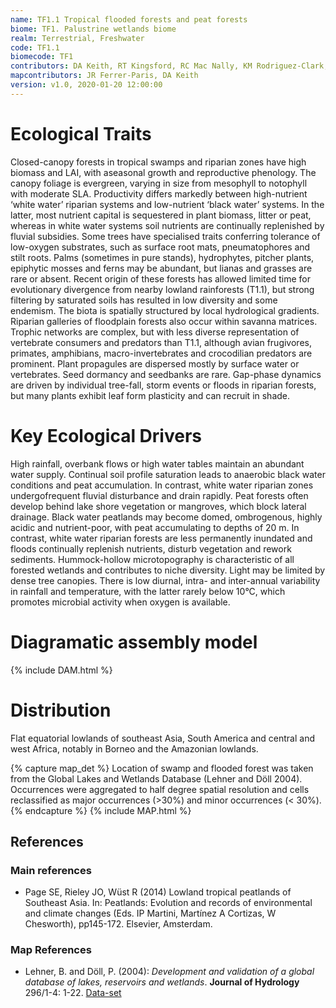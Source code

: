 ```yaml
---
name: TF1.1 Tropical flooded forests and peat forests
biome: TF1. Palustrine wetlands biome
realm: Terrestrial, Freshwater
code: TF1.1
biomecode: TF1
contributors: DA Keith, RT Kingsford, RC Mac Nally, KM Rodriguez-Clark, A Etter
mapcontributors: JR Ferrer-Paris, DA Keith
version: v1.0, 2020-01-20 12:00:00
---
```

# Ecological Traits
 
Closed-canopy forests in tropical swamps and riparian zones have high biomass and LAI, with aseasonal growth and reproductive phenology. The canopy foliage is evergreen, varying in size from mesophyll to notophyll with moderate SLA. Productivity differs markedly between high-nutrient ‘white water’ riparian systems and low-nutrient ‘black water’ systems. In the latter, most nutrient capital is sequestered in plant biomass, litter or peat, whereas in white water systems soil nutrients are continually replenished by fluvial subsidies. Some trees have specialised traits conferring tolerance of low-oxygen substrates, such as surface root mats, pneumatophores and stilt roots. Palms (sometimes in pure stands), hydrophytes, pitcher plants, epiphytic mosses and ferns may be abundant, but lianas and grasses are rare or absent. Recent origin of these forests has allowed limited time for evolutionary divergence from nearby lowland rainforests (T1.1), but strong filtering by saturated soils has resulted in low diversity and some endemism. The biota is spatially structured by local hydrological gradients. Riparian galleries of floodplain forests also occur within savanna matrices. Trophic networks are complex, but with less diverse representation of vertebrate consumers and predators than T1.1, although avian frugivores, primates, amphibians, macro-invertebrates and crocodilian predators are prominent. Plant propagules are dispersed mostly by surface water or vertebrates. Seed dormancy and seedbanks are rare. Gap-phase dynamics are driven by individual tree-fall, storm events or floods in riparian forests, but many plants exhibit leaf form plasticity and can recruit in shade.
 
# Key Ecological Drivers
 
High rainfall, overbank flows or high water tables maintain an abundant water supply. Continual soil profile saturation leads to anaerobic black water conditions and peat accumulation. In contrast, white water riparian zones undergofrequent fluvial disturbance and drain rapidly. Peat forests often develop behind lake shore vegetation or mangroves, which block lateral drainage. Black water peatlands may become domed, ombrogenous, highly acidic and nutrient-poor, with peat accumulating to depths of 20 m. In contrast, white water riparian forests are less permanently inundated and floods continually replenish nutrients, disturb vegetation and rework sediments. Hummock-hollow microtopography is characteristic of all forested wetlands and contributes to niche diversity. Light may be limited by dense tree canopies. There is low diurnal, intra- and inter-annual variability in rainfall and temperature, with the latter rarely below 10°C, which promotes microbial activity when oxygen is available.
 
# Diagramatic assembly model
 
{% include DAM.html %}
 
# Distribution
 
Flat equatorial lowlands of southeast Asia, South America and central and west Africa, notably in Borneo and the Amazonian lowlands.

{% capture map_det %}
Location of swamp and flooded forest was taken from the Global Lakes and Wetlands Database (Lehner and Döll 2004). Occurrences were aggregated to half degree spatial resolution and cells reclassified as major occurrences (>30%) and minor occurrences (< 30%).
{% endcapture %}
{% include MAP.html %}

## References
### Main references
* Page SE, Rieley JO, Wüst R (2014) Lowland tropical peatlands of Southeast Asia. In: Peatlands: Evolution and records of environmental and climate changes (Eds. IP Martini, Martínez A Cortizas, W Chesworth), pp145-172. Elsevier, Amsterdam. 
### Map References
* Lehner, B. and Döll, P. (2004): *Development and validation of a global database of lakes, reservoirs and wetlands*. **Journal of Hydrology** 296/1-4: 1-22. [Data-set](https://www.worldwildlife.org/pages/global-lakes-and-wetlands-database)
